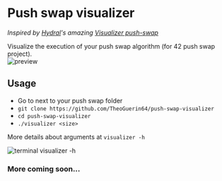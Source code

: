 # Push swap visualizer
*Inspired by [Hydral](https://gitlab.com/hydrasho)'s amazing [Visualizer push-swap](https://gitlab.com/hydrasho/visualizer-push-swap)*

Visualize the execution of your push swap algorithm (for 42 push swap project).<br/>
![preview](https://user-images.githubusercontent.com/57496441/200985917-66101aa0-c25f-423b-9e3d-cf407f2e3de4.gif)

## Usage
- Go to next to your push swap folder
- ```git clone https://github.com/TheoGuerin64/push-swap-visualizer```
- ```cd push-swap-visualizer```
- ```./visualizer <size>```

More details about arguments at ```visualizer -h```

![terminal visualizer -h](https://user-images.githubusercontent.com/57496441/201161242-6dc60cd9-c632-4471-bcab-6c0c4eeeb9e6.png)


### More coming soon...
